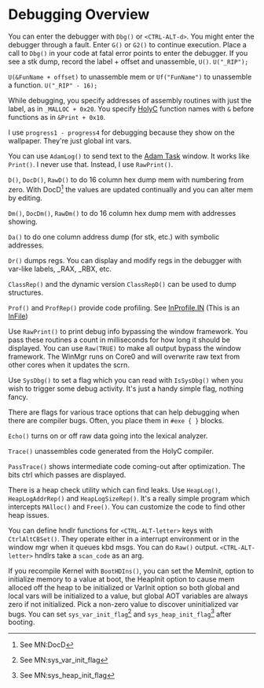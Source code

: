 # Debugging Overview

You can enter the debugger with `Dbg()` or `<CTRL-ALT-d>`. You might enter the debugger through a fault. Enter `G()` or `G2()` to continue execution. Place a call to `Dbg()` in your code at fatal error points to enter the debugger. If you see a stk dump, record the label + offset and unassemble, `U()`. `U("_RIP");`

`U(&FunName + offset)` to unassemble mem or `Uf("FunName")` to unassemble a function. `U("_RIP" - 16);`

While debugging, you specify addresses of assembly routines with just the label, as in `_MALLOC + 0x20`. You specify [HolyC](./HolyC.md) function names with `&` before functions as in `&Print + 0x10`.

I use `progress1 - progress4` for debugging because they show on the wallpaper. They're just global int vars.

You can use `AdamLog()` to send text to the [Adam Task](./Glossary.md) window. It works like `Print()`. I never use that. Instead, I use `RawPrint()`.

`D()`, `DocD()`, `RawD()` to do 16 column hex dump mem with numbering from zero. With DocD[^1] the values are updated continually and you can alter mem by editing.

`Dm()`, `DocDm()`, `RawDm()` to do 16 column hex dump mem with addresses showing.

`Da()` to do one column address dump (for stk, etc.) with symbolic addresses.

`Dr()` dumps regs. You can display and modify regs in the debugger with var-like labels, \_RAX, \_RBX, etc.

`ClassRep()` and the dynamic version `ClassRepD()` can be used to dump structures.

`Prof()` and `ProfRep()` provide code profiling. See [InProfile.IN](https://github.com/cia-foundation/TempleOS/blob/c26482bb6ad3f80106d28504ec5db3c6a360732c/Demo/InFile/InProfile.IN) (This is an [InFile](./Doc/Glossary.md))

Use `RawPrint()` to print debug info bypassing the window framework. You pass these routines a count in milliseconds for how long it should be displayed. You can use `Raw(TRUE)` to make all output bypass the window framework. The WinMgr runs on Core0 and will overwrite raw text from other cores when it updates the scrn.

Use `SysDbg()` to set a flag which you can read with `IsSysDbg()` when you wish to trigger some debug activity. It's just a handy simple flag, nothing fancy.

There are flags for various trace options that can help debugging when there are compiler bugs. Often, you place them in `#exe { }` blocks.

`Echo()` turns on or off raw data going into the lexical analyzer.

`Trace()` unassembles code generated from the HolyC compiler.

`PassTrace()` shows intermediate code coming-out after optimization. The bits ctrl which passes are displayed.

There is a heap check utility which can find leaks. Use `HeapLog()`, `HeapLogAddrRep()` and `HeapLogSizeRep()`. It's a really simple program which intercepts `MAlloc()` and `Free()`. You can customize the code to find other heap issues.

You can define hndlr functions for `<CTRL-ALT-letter>` keys with `CtrlAltCBSet()`. They operate either in a interrupt environment or in the window mgr when it queues kbd msgs. You can do `Raw()` output. `<CTRL-ALT-letter>` hndlrs take a `scan_code` as an arg.

If you recompile Kernel with `BootHDIns()`, you can set the MemInit, option to initialize memory to a value at boot, the HeapInit option to cause mem alloced off the heap to be initialized or VarInit option so both global and local vars will be initialized to a value, but global AOT variables are always zero if not initialized. Pick a non-zero value to discover uninitialized var bugs. You can set `sys_var_init_flag`[^2] and `sys_heap_init_flag`[^3] after booting.

[^1]: See MN:DocD

[^2]: See MN:sys_var_init_flag

[^3]: See MN:sys_heap_init_flag
